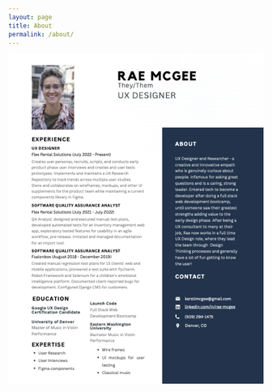 ```yaml
---
layout: page
title: About
permalink: /about/
---
```

![Rae McGee's Resume](https://github.com/RH-X/portfolio/blob/gh-pages/docs/about-page/assets/images/rae-mcgee-resume.png)
<!--width="386" height="500" />

This is the base Jekyll theme. You can find out more info about customizing your Jekyll theme, as well as basic Jekyll usage documentation at [jekyllrb.com](https://jekyllrb.com/)

You can find the source code for Minima at GitHub: 
[jekyll][jekyll-organization] /
[minima](https://github.com/jekyll/minima)

You can find the source code for Jekyll at GitHub:
[jekyll][jekyll-organization] /
[jekyll](https://github.com/jekyll/jekyll)


[jekyll-organization]: https://github.com/jekyll -->

